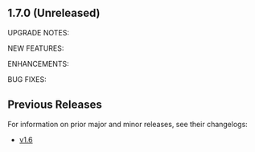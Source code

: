 ## 1.7.0 (Unreleased)

UPGRADE NOTES:

NEW FEATURES:

ENHANCEMENTS:

BUG FIXES:

## Previous Releases

For information on prior major and minor releases, see their changelogs:

- [v1.6](https://github.com/opentofu/opentofu/blob/v1.6/CHANGELOG.md)

